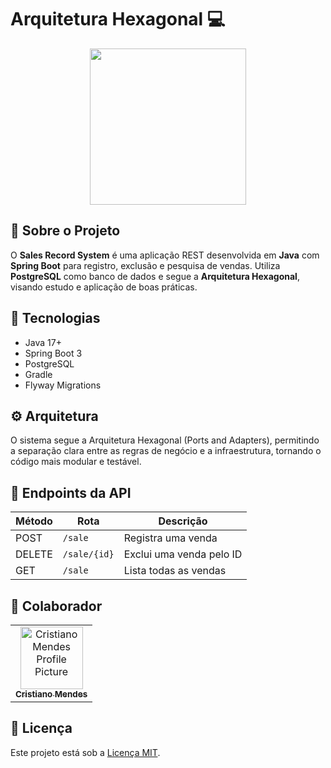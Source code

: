 # Arquitetura Hexagonal 💻

<div align="center">
    <img src="https://engsoftmoderna.info/artigos/figs/hex-ports-adapters.svg" height="250px">
</div>

## 📌 Sobre o Projeto
O **Sales Record System** é uma aplicação REST desenvolvida em **Java** com **Spring Boot** para registro, exclusão e pesquisa de vendas. Utiliza **PostgreSQL** como banco de dados e segue a **Arquitetura Hexagonal**, visando estudo e aplicação de boas práticas.

## 🚀 Tecnologias
- Java 17+
- Spring Boot 3
- PostgreSQL
- Gradle
- Flyway Migrations

## ⚙️ Arquitetura
O sistema segue a Arquitetura Hexagonal (Ports and Adapters), permitindo a separação clara entre as regras de negócio e a infraestrutura, tornando o código mais modular e testável.

## 📍 Endpoints da API
| Método | Rota | Descrição |
|--------|------|-----------|
| POST | `/sale` | Registra uma venda |
| DELETE | `/sale/{id}` | Exclui uma venda pelo ID |
| GET | `/sale` | Lista todas as vendas |

## 🤝 Colaborador
<table>
  <tr>
    <td align="center">
      <a href="https://github.com/CristianoMends">
        <img src="https://avatars.githubusercontent.com/u/116528159?v=4" width="100px;" alt="Cristiano Mendes Profile Picture"/><br>
        <sub>
          <b>Cristiano Mendes</b>
        </sub>
      </a>
    </td>
  </tr>
</table>

## 📝 Licença
Este projeto está sob a [Licença MIT](license).

